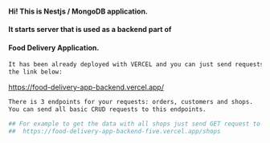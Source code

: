 #### Hi! This is Nestjs / MongoDB application. 

#### It starts server that is used as a backend part of 

#### Food Delivery Application.

```bash
It has been already deployed with VERCEL and you can just send requests to 
the link below:
```
https://food-delivery-app-backend.vercel.app/
```bash
There is 3 endpoints for your requests: orders, customers and shops.
You can send all basic CRUD requests to this endpoints.

## For example to get the data with all shops just send GET request to 
##  https://food-delivery-app-backend-five.vercel.app/shops
```